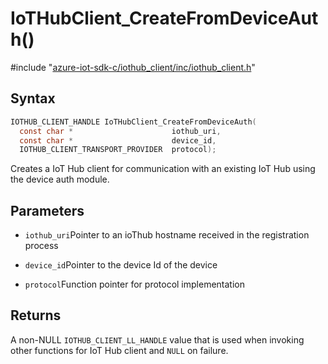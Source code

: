 # IoTHubClient_CreateFromDeviceAuth()

\#include "[azure-iot-sdk-c/iothub_client/inc/iothub_client.h](../iot-c-ref-iothub-client-h.md)"  

## Syntax

```C
IOTHUB_CLIENT_HANDLE IoTHubClient_CreateFromDeviceAuth(
  const char *                      iothub_uri,
  const char *                      device_id,
  IOTHUB_CLIENT_TRANSPORT_PROVIDER  protocol);
```

Creates a IoT Hub client for communication with an existing IoT Hub using the device auth module.

## Parameters
* `iothub_uri`Pointer to an ioThub hostname received in the registration process 

* `device_id`Pointer to the device Id of the device 

* `protocol`Function pointer for protocol implementation

## Returns
A non-NULL `IOTHUB_CLIENT_LL_HANDLE` value that is used when invoking other functions for IoT Hub client and `NULL` on failure.

